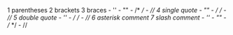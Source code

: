 1 parentheses
2 brackets
3 braces
    - ''
    - ""
    - /* */
    - //
4 single quote
    - ""
    - /* */
    - //
5 double quote
    - ''
    - /* */
    - //
6 asterisk comment
7 slash comment
    - ''
    - ""
    - /* */
    - //
